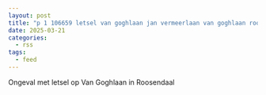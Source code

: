 ```yaml
---
layout: post
title: "p 1 106659 letsel van goghlaan jan vermeerlaan van goghlaan roosendaal"
date: 2025-03-21
categories: 
  - rss
tags: 
  - feed
---
```


Ongeval met letsel op Van Goghlaan in Roosendaal
